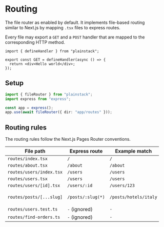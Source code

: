 # Routing

The file router as enabled by default. It implements file-based routing similar to Next.js by mapping `.tsx` files to express routes.

Every file may export a `GET` and a `POST` handler that are mapped to the corresponding HTTP method.

```tsx
import { defineHandler } from "plainstack";

export const GET = defineHandler(async () => {
  return <div>Hello world</div>;
});
```

## Setup

```typescript
import { fileRouter } from "plainstack";
import express from "express";

const app = express();
app.use(await fileRouter({ dir: "app/routes" }));
```

## Routing rules

The routing rules follow the Next.js Pages Router conventions.

| File path                | Express route     | Example match         | Params                        |
| ------------------------ | ----------------- | --------------------- | ----------------------------- |
| `routes/index.tsx`       | `/`               | `/`                   |                               |
| `routes/about.tsx`       | `/about`          | `/about`              |                               |
| `routes/users/index.tsx` | `/users`          | `/users`              |                               |
| `routes/users.tsx`       | `/users`          | `/users`              |                               |
| `routes/users/[id].tsx`  | `/users/:id`      | `/users/123`          | `{id: 123}`                   |
| `routes/posts/[...slug]` | `/posts/:slug(*)` | `/posts/hotels/italy` | `{slug: ["hotels", "italy"]}` |
| `routes/users.test.ts`   | `-` (ignored)     | `-`                   |                               |
| `routes/find-orders.ts`  | `-` (ignored)     | `-`                   |                               |
